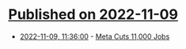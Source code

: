 # [Published on 2022-11-09](index.md)

* [2022-11-09, 11:36:00](https://tech.slashdot.org/story/22/11/09/1137210/meta-cuts-11000-jobs?utm_source=rss1.0mainlinkanon&utm_medium=feed) - [Meta Cuts 11,000 Jobs](https://tech.slashdot.org/story/22/11/09/1137210/meta-cuts-11000-jobs?utm_source=rss1.0mainlinkanon&utm_medium=feed)
